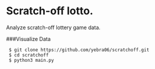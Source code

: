 # Scratch-off lotto.
Analyze scratch-off lottery game data.

###Visualize Data
```
 $ git clone https://github.com/yebra06/scratchoff.git
 $ cd scratchoff
 $ python3 main.py
```
